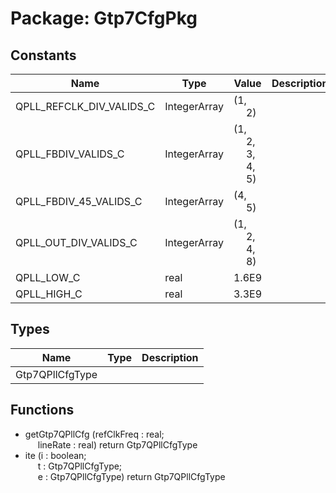 # Package: Gtp7CfgPkg

## Constants

| Name                     | Type         | Value                                                                                                                                                            | Description |
| ------------------------ | ------------ | ---------------------------------------------------------------------------------------------------------------------------------------------------------------- | ----------- |
| QPLL_REFCLK_DIV_VALIDS_C | IntegerArray |  (1,<br><span style="padding-left:20px"> 2)                                                                                                                      |             |
| QPLL_FBDIV_VALIDS_C      | IntegerArray |  (1,<br><span style="padding-left:20px"> 2,<br><span style="padding-left:20px"> 3,<br><span style="padding-left:20px"> 4,<br><span style="padding-left:20px"> 5) |             |
| QPLL_FBDIV_45_VALIDS_C   | IntegerArray |  (4,<br><span style="padding-left:20px"> 5)                                                                                                                      |             |
| QPLL_OUT_DIV_VALIDS_C    | IntegerArray |  (1,<br><span style="padding-left:20px"> 2,<br><span style="padding-left:20px"> 4,<br><span style="padding-left:20px"> 8)                                        |             |
| QPLL_LOW_C               | real         |  1.6E9                                                                                                                                                           |             |
| QPLL_HIGH_C              | real         |  3.3E9                                                                                                                                                           |             |
## Types

| Name            | Type | Description |
| --------------- | ---- | ----------- |
| Gtp7QPllCfgType |      |             |
## Functions
- getGtp7QPllCfg <font id="function_arguments">(refClkFreq : real;<br><span style="padding-left:20px"> lineRate : real) </font> <font id="function_return">return Gtp7QPllCfgType </font>
- ite <font id="function_arguments">(i : boolean;<br><span style="padding-left:20px"> t : Gtp7QPllCfgType;<br><span style="padding-left:20px"> e : Gtp7QPllCfgType) </font> <font id="function_return">return Gtp7QPllCfgType </font>
